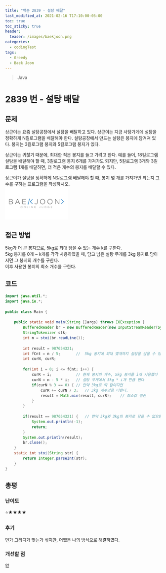 ```yaml
---
title: "백준 2839 - 설탕 배달"
last_modified_at: 2021-02-16 T17:10:00-05:00
toc: true
toc_sticky: true
header:
  teaser: /images/baekjoon.png
categories: 
  - codingTest
tags:
  - Greedy
  - Baek Joon
---
```


> Java

2839 번 - 설탕 배달
=============
 
## 문제
상근이는 요즘 설탕공장에서 설탕을 배달하고 있다. 상근이는 지금 사탕가게에 설탕을 정확하게 N킬로그램을 배달해야 한다. 설탕공장에서 만드는 설탕은 봉지에 담겨져 있다. 봉지는 3킬로그램 봉지와 5킬로그램 봉지가 있다.

상근이는 귀찮기 때문에, 최대한 적은 봉지를 들고 가려고 한다. 예를 들어, 18킬로그램 설탕을 배달해야 할 때, 3킬로그램 봉지 6개를 가져가도 되지만, 5킬로그램 3개와 3킬로그램 1개를 배달하면, 더 적은 개수의 봉지를 배달할 수 있다.

상근이가 설탕을 정확하게 N킬로그램 배달해야 할 때, 봉지 몇 개를 가져가면 되는지 그 수를 구하는 프로그램을 작성하시오.  
[<img src="/images/baekjoon.png" width="40%" height="40%">](https://www.acmicpc.net/problem/2839)  

## 접근 방법
5kg가 더 큰 봉지므로, 5kg로 최대 담을 수 있는 개수 k를 구한다.  
5kg 봉지를 0개 ~ k개를 각각 사용하였을 때, 담고 남은 설탕 무게를 3kg 봉지로 담아지면 그 봉지의 개수를 구한다.  
이후 사용한 봉지의 최소 개수를 구한다.  

## 코드
```java
import java.util.*;
import java.io.*;

public class Main {
	
    public static void main(String []args) throws IOException {        
    	BufferedReader br = new BufferedReader(new InputStreamReader(System.in));
    	StringTokenizer stk; 
    	int n = stoi(br.readLine());
    	
    	int result = 987654321;
    	int fCnt = n / 5;		//  5kg 봉지에 최대 몇개까지 설탕을 담을 수 있는지 저장하는 수
    	int curN, curR;
    	
    	for(int i = 0; i <= fCnt; i++) {
    		curR = i;			// 현재 봉지의 개수, 5kg 봉지를 i개 사용했다
    		curN = n - 5 * i;	// 설탕 무게에서 5kg * i개 만큼 뺀다
    		if(curN % 3 == 0) {	// 만약 3kg로 딱 담아지면
    			curR += curN / 3;	// 3kg 개수만큼 더한다.
    			result = Math.min(result, curR);	// 최소값 갱신
    		}
    	}
    	
    	if(result == 987654321) {	// 만약 5kg와 3kg의 봉지로 담을 수 없으면
    		System.out.println(-1);
    		return;
    	}
    	System.out.println(result);
    	br.close();
    }
    static int stoi(String str) {
    	return Integer.parseInt(str);
    }
}
```

## 총평
### 난이도
⭐★★★★
### 후기
먼가 그리디가 맞는가 싶지만, 어쨌든 나의 방식으로 해결하였다.
### 개선할 점
없